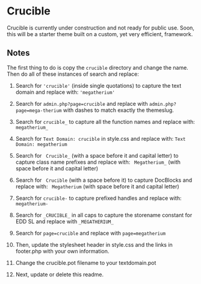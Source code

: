 Crucible
========

Crucible is currently under construction and not ready for public use. Soon, this will be a starter theme built on a custom, yet very efficient, framework.

Notes
-----

The first thing to do is copy the `crucible` directory and change the name. Then do all of these instances of search and replace:

1. Search for `'crucible'` (inside single quotations) to capture the text domain and replace with: `'megatherium'`

2. Search for `admin.php?page=crucible` and replace with `admin.php?page=mega-therium` with dashes to match exactly the themeslug.

3. Search for `crucible_` to capture all the function names and replace with: `megatherium_`

4. Search for `Text Domain: crucible` in style.css and replace with: `Text Domain: megatherium`

5. Search for <code>&nbsp;Crucible_</code> (with a space before it and capital letter) to capture class name prefixes and replace with: <code>&nbsp;Megatherium_</code> (with space before it and capital letter)

6. Search for <code>&nbsp;Crucible</code> (with a space before it) to capture DocBlocks  and replace with: <code>&nbsp;Megatherium</code> (with space before it and capital letter)

7. Search for `crucible-` to capture prefixed handles and replace with: `megatherium-`

8. Search for `_CRUCIBLE_` in all caps to capture the storename constant for EDD SL and replace with `_MEGATHERIUM_`

9. Search for `page=crucible` and replace with `page=megatherium`

10. Then, update the stylesheet header in style.css and the links in footer.php with your own information. 

11. Change the crucible.pot filename to your textdomain.pot

12. Next, update or delete this readme. 
